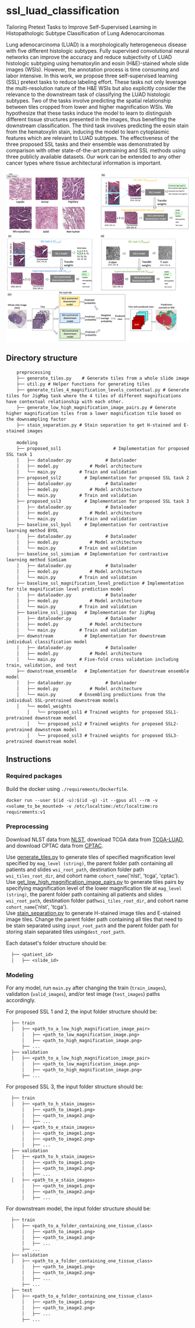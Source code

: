 # ssl_luad_classification
Tailoring Pretext Tasks to Improve Self-Supervised Learning in Histopathologic Subtype Classification of Lung Adenocarcinomas

Lung adenocarcinoma (LUAD) is a morphologically heterogeneous disease with five different histologic subtypes. Fully supervised convolutional neural networks can improve the accuracy and reduce subjectivity of LUAD histologic subtyping using hematoxylin and eosin (H&E)-stained whole slide images (WSIs). However, the annotation process is time consuming and labor intensive. In this work, we propose three self-supervised learning (SSL) pretext tasks to reduce labeling effort. These tasks not only leverage the multi-resolution nature of the H&E WSIs but also explicitly consider the relevance to the downstream task of classifying the LUAD histologic subtypes. Two of the tasks involve predicting the spatial relationship between tiles cropped from lower and higher magnification WSIs. We hypothesize that these tasks induce the model to learn to distinguish different tissue structures presented in the images, thus benefiting the downstream classification. The third task involves predicting the eosin stain from the hematoxylin stain, inducing the model to learn cytoplasmic features which are relevant to LUAD subtypes. The effectiveness of the three proposed SSL tasks and their ensemble was demonstrated by comparison with other state-of-the-art pretraining and SSL methods using three publicly available datasets. Our work can be extended to any other cancer types where tissue architectural information is important.

![overview](overview.png)

## Directory structure
```
    preprocessing
    ├── generate_tiles.py    # Generate tiles from a whole slide image      
    ├── util.py # Helper functions for generating tiles          
    ├── generate_tiles_4_magnification_levels_contextual.py # Generate tiles for JigMag task where the 4 tiles of different magnifications have contextual relationship with each other.  
    ├── generate_low_high_magnification_image_pairs.py # Generate higher magnification tiles from a lower magnification tile based on the downsampling factor
    ├── stain_separation.py # Stain separation to get H-stained and E-stained images 

    modeling
    ├── proposed_ssl1                    # Implementation for proposed SSL task 1
    │   ├── dataloader.py             # Dataloader
    │   ├── model.py            # Model architecture
    │   └── main.py         # Train and validation
    ├── proposed_ssl2         # Implementation for proposed SSL task 2
    │   ├── dataloader.py             # Dataloader
    │   ├── model.py            # Model architecture
    │   └── main.py         # Train and validation
    ├── proposed_ssl3         # Implementation for proposed SSL task 3
    │   ├── dataloader.py             # Dataloader
    │   ├── model.py            # Model architecture
    │   └── main.py         # Train and validation       
    ├── baseline_ssl_byol     # Implementation for contrastive learning method BYOL
    │   ├── dataloader.py             # Dataloader
    │   ├── model.py            # Model architecture
    │   └── main.py         # Train and validation
    ├── baseline_ssl_simsiam  # Implementation for contrastive learning method SimSiam
    │   ├── dataloader.py             # Dataloader
    │   ├── model.py            # Model architecture
    │   └── main.py         # Train and validation
    ├── baseline_ssl_magnification_level_prediction # Implementation for tile magnification level prediction model
    │   ├── dataloader.py             # Dataloader
    │   ├── model.py            # Model architecture
    │   └── main.py         # Train and validation
    ├── baseline_ssl_jigmag   # Implementation for JigMag
    │   ├── dataloader.py             # Dataloader
    │   ├── model.py            # Model architecture
    │   └── main.py         # Train and validation
    ├── downstream            # Implementation for downstream individual classification model
    │   ├── dataloader.py             # Dataloader
    │   ├── model.py            # Model architecture
    │   └── main.py         # Five-fold cross validation including train, validation, and test
    ├── downstream_ensemble   # Implementation for downstream ensemble model
    │   ├── dataloader.py             # Dataloader
    │   ├── model.py            # Model architecture
    │   └── main.py         # Ensembling predictions from the individual SSL-pretrained downstream models
    │   └── model_weights
        │   └── proposed_ssl1 # Trained weights for proposed SSL1-pretrained downstream model
        │   └── proposed_ssl2 # Trained weights for proposed SSL2-pretrained downstream model
        │   └── proposed_ssl3 # Trained weights for proposed SSL3-pretrained downstream model
```
## Instructions 
### Required packages
Build the docker using `./requirements/Dockerfile`.
```
docker run --user $(id -u):$(id -g) -it --gpus all --rm -v <volume_to_be_mounted> -v /etc/localtime:/etc/localtime:ro requirements:v1
```

### Preprocessing
Download NLST data from [NLST](https://wiki.cancerimagingarchive.net/display/NLST/NLST+Pathology), download TCGA data from [TCGA-LUAD](https://portal.gdc.cancer.gov/projects/TCGA-LUAD), and download CPTAC data from [CPTAC](https://wiki.cancerimagingarchive.net/pages/viewpage.action?pageId=33948253).

Use [generate_tiles.py](./preprocessing/generate_tiles.py) to generate tiles of specified magnification level specified by `mag_level (string)`, the parent folder path containing all patients and slides `wsi_root_path`, destination folder path `wsi_tiles_root_dir`, and cohort name `cohort_name`('nlst', 'tcga', 'cptac').  
Use [get_low_high_magnification_image_pairs.py](./preprocessing/get_low_high_magnification_image_pairs.py) to generate tiles pairs by specifying magnification level of the lower magnification tile at `mag_level (string)`, the parent folder path containing all patients and slides `wsi_root_path`, destination folder path`wsi_tiles_root_dir`, and cohort name `cohort_name`('nlst', 'tcga').  
Use [stain_separation.py](./preprocessing/stain_separation.py) to generate H-stained image tiles and E-stained image tiles. Change the parent folder path containing all tiles that need to be stain separated using `input_root_path` and the parent folder path for storing stain separated tiles using`dest_root_path`.

Each dataset's folder structure should be:
```
  ├── <patient_id>                   
  │   ├── <slide_id>   
```
### Modeling
For any model, run `main.py` after changing the train (`train_images`), validation (`valid_images`), and/or test image (`test_images`) paths accordingly.  

For proposed SSL 1 and 2, the input folder structure should be:

```
  ├── train                   
  │   ├── <path_to_a_low_high_magnification_image_pair>
      │   ├── <path_to_low_magnification_image.png>
      │   ├── <path_to_high_magnification_image.png>
      ├── ...
  ├── validation                  
  │   ├── <path_to_a_low_high_magnification_image_pair>
      │   ├── <path_to_low_magnification_image.png>
      │   ├── <path_to_high_magnification_image.png>
      ├── ...

```
For proposed SSL 3, the input folder structure should be:
```
  ├── train                   
  │   ├── <path_to_h_stain_images>
      │   ├── <path_to_image1.png>
      │   ├── <path_to_image2.png>
      │   ├── ...
  │   ├── <path_to_e_stain_images>
      │   ├── <path_to_image1.png>
      │   ├── <path_to_image2.png>
      │   ├── ...
  ├── validation       
  │   ├── <path_to_h_stain_images>
      │   ├── <path_to_image1.png>
      │   ├── <path_to_image2.png>
      │   ├── ...            
  │   ├── <path_to_e_stain_images>
      │   ├── <path_to_image1.png>
      │   ├── <path_to_image2.png>
      │   ├── ...
```
For downstream model, the input folder structure should be:
```
  ├── train                   
  │   ├── <path_to_a_folder_containing_one_tissue_class>
      │   ├── <path_to_image1.png>
      │   ├── <path_to_image2.png>
      │   ├── ...
      ├── ...
  ├── validation       
  │   ├── <path_to_a_folder_containing_one_tissue_class>
      │   ├── <path_to_image1.png>
      │   ├── <path_to_image2.png>
      │   ├── ...    
      ├── ...        
  ├── test      
  │   ├── <path_to_a_folder_containing_one_tissue_class>
      │   ├── <path_to_image1.png>
      │   ├── <path_to_image2.png>
      │   ├── ... 
      ├── ...         
```





